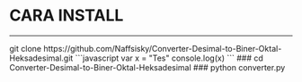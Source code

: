 # CARA INSTALL
<hr>
git clone https://github.com/Naffsisky/Converter-Desimal-to-Biner-Oktal-Heksadesimal.git
```javascript
var x = "Tes"
console.log(x)
```
### cd Converter-Desimal-to-Biner-Oktal-Heksadesimal
### python converter.py
